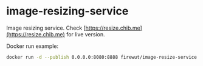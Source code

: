 # image-resizing-service
Image resizing service. Check [https://resize.chib.me](https://resize.chib.me) for live version.

Docker run example:

```bash
docker run -d --publish 0.0.0.0:8080:8888 firewut/image-resize-service:0.4
```

